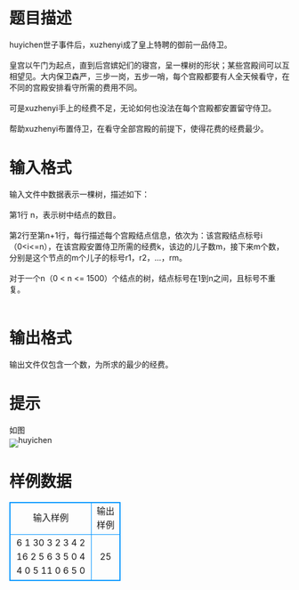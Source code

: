# 

 
 # 题目描述 
huyichen世子事件后，xuzhenyi成了皇上特聘的御前一品侍卫。<BR><BR>皇宫以午门为起点，直到后宫嫔妃们的寝宫，呈一棵树的形状；某些宫殿间可以互相望见。大内保卫森严，三步一岗，五步一哨，每个宫殿都要有人全天候看守，在不同的宫殿安排看守所需的费用不同。<BR><BR>可是xuzhenyi手上的经费不足，无论如何也没法在每个宫殿都安置留守侍卫。<BR><BR>帮助xuzhenyi布置侍卫，在看守全部宫殿的前提下，使得花费的经费最少。 

 
 # 输入格式 
输入文件中数据表示一棵树，描述如下：<BR><BR>第1行&nbsp;n，表示树中结点的数目。<BR><BR>第2行至第n+1行，每行描述每个宫殿结点信息，依次为：该宫殿结点标号i（0&lt;i&lt;=n），在该宫殿安置侍卫所需的经费k，该边的儿子数m，接下来m个数，分别是这个节点的m个儿子的标号r1，r2，...，rm。<BR><BR>对于一个n（0&nbsp;&lt;&nbsp;n&nbsp;&lt;=&nbsp;1500）个结点的树，结点标号在1到n之间，且标号不重复。<BR><BR> 

 
 # 输出格式 
输出文件仅包含一个数，为所求的最少的经费。 

 
 # 提示 
如图<BR><img src="/source/joyoi/tyvj-1513/img/aHR0cDovL3d3dy5qb3lvaS5jbi9wcm9ibGVtL3R5dmotMTUxMy9odHRwOi8vdHl2ai5jcHd6LmNuL1Byb2JsZW1JbWcvcDE1MTMuanBn.jpg" border=0 align=middle>huyichen 
# 样例数据
<style>
        table,table tr th, table tr td { border:1px solid #0094ff; }
        table { width: 200px; min-height: 25px; line-height: 25px; text-align: center; border-collapse: collapse;}   
    </style>
<table>
	<tr>
		<td>输入样例</td>
		<td>输出样例</td>
	</tr>
<tr><td>6
1 30 3 2 3 4
2 16 2 5 6
3 5 0
4 4 0
5 11 0
6 5 0</td><td>25</td></tr></table>
